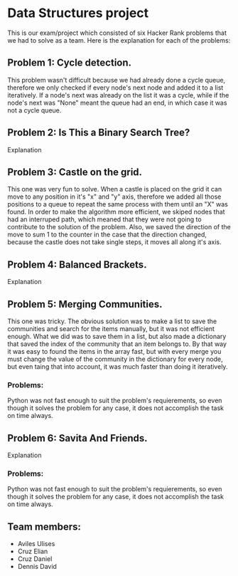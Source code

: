 # Data Structures project #
This is our exam/project which consisted of six Hacker Rank problems that we had to solve as a team. Here is the explanation for each of the problems:
## Problem 1: Cycle detection. ##
This problem wasn't difficult because we had already done a cycle queue, therefore we only checked if every node's next node and added it to a list iteratively. If a node's next
was already on the list it was a cycle, while if the node's next was "None" meant the queue had an end, in which case it was not a cycle queue.
## Problem 2: Is This a Binary Search Tree? ##
Explanation
## Problem 3: Castle on the grid. ##
This one was very fun to solve. When a castle is placed on the grid it can move to any position in it's "x" and "y" axis, therefore we added all those positions to a queue to 
repeat the same process with them until an "X" was found. In order to make the algorithm more efficient, we skiped nodes that had an interruped path, which meaned that they were
not going to contribute to the solution of the problem. Also, we saved the direction of the move to sum 1 to the counter in the case that the direction changed, because the 
castle does not take single steps, it moves all along it's axis.
## Problem 4: Balanced Brackets. ##
Explanation
## Problem 5: Merging Communities. ##
This one was tricky. The obvious solution was to make a list to save the communities and search for the items manually, but it was not efficient enough. What we did was to save
them in a list, but also made a dictionary that saved the index of the community that an item belongs to. By that way it was easy to found the items in the array fast, but with
every merge you must change the value of the community in the dictionary for every node, but even taing that into account, it was much faster than doing it iteratively.
### Problems: ###
Python was not fast enough to suit the problem's requierements, so even though it solves the problem for any case, it does not accomplish the task on time always.
## Problem 6: Savita And Friends. ##
Explanation
### Problems: ###
Python was not fast enough to suit the problem's requierements, so even though it solves the problem for any case, it does not accomplish the task on time always.
## Team members: ##
* Aviles Ulises
* Cruz Elian
* Cruz Daniel
* Dennis David
